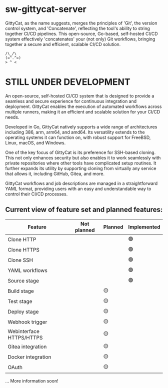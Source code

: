 # sw-gittycat-server
GittyCat, as the name suggests, merges the principles of 'Git', the version control system, and 'Concatenate', reflecting the tool's ability to string together CI/CD pipelines. This open-source, Go-based, self-hosted CI/CD system effectively 'concatenates' your (not only) Git workflows, bringing together a secure and efficient, scalable CI/CD solution.

  ```
  /\_/\  
(=^.^=)
  > ^ <
  ```

# STILL UNDER DEVELOPMENT

An open-source, self-hosted CI/CD system that is designed to provide a seamless and secure experience for continuous integration and deployment. GittyCat enables the execution of automated workflows across multiple runners, making it an efficient and scalable solution for your CI/CD needs.

Developed in Go, GittyCat natively supports a wide range of architectures including 386, arm, arm64, and amd64. 
Its versatility extends to the operating systems it can function on, with robust support for FreeBSD, Linux, macOS, and Windows.

One of the key focus of GittyCat is its preference for SSH-based cloning. This not only enhances security but also enables it to work seamlessly with private repositories where other tools have complicated setup routines. 
It further expands its utility by supporting cloning from virtually any service that allows it, including GitHub, Gitea, and more.

GittyCat workflows and job descriptions are managed in a straightforward YAML format, providing users with an easy and understandable way to control their CI/CD processes.


## Current view of feature set and planned features:

| Feature | Not planned | Planned | Implemented |
| --- | --- | --- | --- |
| Clone HTTP |  |  | 🟢 |
| Clone HTTPS |  |  | 🟢 |
| Clone SSH |  |  | 🟢 |
| YAML workflows |  |  | 🟢 | (limited)
| Source stage |  |  | 🟢 |
| Build stage |  | 🟡 |  |
| Test stage |  | 🟡 |  |
| Deploy stage |  | 🟡 |  |
| Webhook trigger |  | 🟡 |  |
| Webinterface HTTPS/HTTPS |  | 🟡 |  |
| Gitea integration |  | 🟡 |  |
| Docker integration |  | 🟡 |  |
| OAuth  |  | 🟡 |  |


... More information soon!
